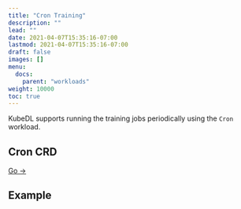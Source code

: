 ```yaml
---
title: "Cron Training"
description: ""
lead: ""
date: 2021-04-07T15:35:16-07:00
lastmod: 2021-04-07T15:35:16-07:00
draft: false
images: []
menu:
  docs:
    parent: "workloads"
weight: 10000
toc: true
---
```


KubeDL supports running the training jobs periodically using the `Cron` workload.


## Cron CRD

[Go ->](https://github.com/kubedl-io/kubedl/blob/master/apis/apps/v1alpha1/cron_types.go)

## Example
